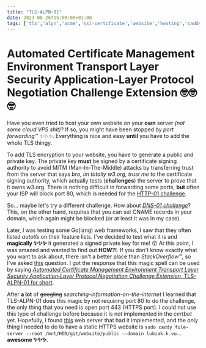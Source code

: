 ```yaml
---
title: "TLS-ALPN-01"
date: 2023-08-26T15:00:00+01:00
tags: ['tls','alpn','acme','ssl-certificate','website','hosting','caddy']
---
```


# Automated Certificate Management Environment Transport Layer Security Application‑Layer Protocol Negotiation Challenge Extension 🤓🤓🤓

Have you even tried to host your own website on your **own** server *(not some cloud VPS shit)*?
If so, you might have been stopped by *port forwarding™️ ✨✨✨*.
Everything is nice and easy **until** you have to add the whole TLS thingy.

To add TLS encryption to your website, you have to generate a public and private key. The private key **must** be signed by a certificate signing authority to avoid MITM (Man-In-The-Middle) attacks by transferring trust from the server that says *bro, im totally w3.org, trust me* to the certificate signing authority, which actually tests (**challenges**) the server to prove that it owns w3.org.
There is nothing difficult in forwarding some ports, **but** often your ISP will block port 80, which is needed for the [HTTP-01 challenge](https://letsencrypt.org/docs/challenge-types/#http-01-challenge).

So... maybe let's try a different challenge. How about [*DNS-01 challenge*](https://letsencrypt.org/docs/challenge-types/#dns-01-challenge)?
This, on the other hand, requires that you can set CNAME records in your domain, which again might be blocked (or at least it was in my case).

Later, I was testing some Go(lang) web frameworks, I saw that they often listed *autotls* on their feature lists.
I've decided to test what it is and **magically ✨✨✨** it generated a signed private key for me! 😲 At this point, I was amazed and wanted to find out **HOW?!**.
If you don't know exactly what you want to ask about, there isn't a better place than *StackOverflow™️*, so I've asked [this](https://stackoverflow.com/questions/76968320/how-did-gin-generate-ssl-certificate-for-me-although-port-80-and-cname-are-block) question.
I got the response that this magic spell can be used by saying [*Automated Certificate Management Environment Transport Layer Security Application‑Layer Protocol Negotiation Challenge Extension*, TLS-ALPN-01 for short](https://letsencrypt.org/docs/challenge-types/#tls-alpn-01).

After **a lot** of ~~googling~~ *searching-information-on-the-internet* I learned that TLS-ALPN-01 does this magic by not requiring port 80 to do the challenge, the only thing that you need is open port 443 (HTTPS port).
I could not use this type of challenge before because it is not implemented in the *certbot* yet. Hopefully, I found [this](https://caddyserver.com/) web server that had it implemented, and the only thing I needed to do to have a static HTTPS website is `sudo caddy file-server --root /mnt/HDD/git/website/public --domain lubiak.k.vu`... **awesome ✨✨✨**.
